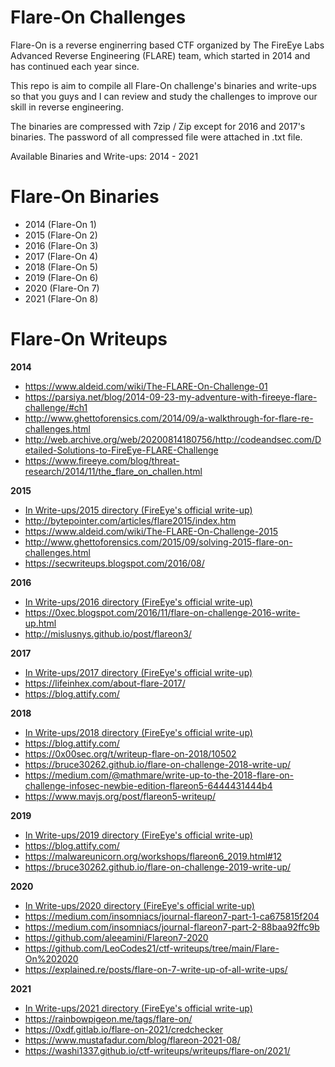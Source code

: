 # Flare-On Challenges
Flare-On is a reverse enginerring based CTF organized by The FireEye Labs Advanced Reverse Engineering (FLARE) team,  which started in 2014 and has continued each year since.

This repo is aim to compile all Flare-On challenge's binaries and write-ups so that you guys and I can review and study the challenges to improve our skill in reverse engineering.

The binaries are compressed with 7zip / Zip except for 2016 and 2017's binaries. The password of all compressed file were attached in .txt file.

Available Binaries and Write-ups: 2014 - 2021

# Flare-On Binaries
- 2014 (Flare-On 1)
- 2015 (Flare-On 2)
- 2016 (Flare-On 3)
- 2017 (Flare-On 4)
- 2018 (Flare-On 5)
- 2019 (Flare-On 6)
- 2020 (Flare-On 7)
- 2021 (Flare-On 8)

# Flare-On Writeups
**2014**
- https://www.aldeid.com/wiki/The-FLARE-On-Challenge-01
- https://parsiya.net/blog/2014-09-23-my-adventure-with-fireeye-flare-challenge/#ch1
- http://www.ghettoforensics.com/2014/09/a-walkthrough-for-flare-re-challenges.html
- http://web.archive.org/web/20200814180756/http://codeandsec.com/Detailed-Solutions-to-FireEye-FLARE-Challenge
- https://www.fireeye.com/blog/threat-research/2014/11/the_flare_on_challen.html

**2015**
- [In Write-ups/2015 directory (FireEye's official write-up)](https://github.com/fareedfauzi/Flare-On-Challenges/tree/master/Write-ups/2015)
- http://bytepointer.com/articles/flare2015/index.htm
- https://www.aldeid.com/wiki/The-FLARE-On-Challenge-2015
- http://www.ghettoforensics.com/2015/09/solving-2015-flare-on-challenges.html
- https://secwriteups.blogspot.com/2016/08/

**2016**
- [In Write-ups/2016 directory (FireEye's official write-up)](https://github.com/fareedfauzi/Flare-On-Challenges/tree/master/Write-ups/2016)
- https://0xec.blogspot.com/2016/11/flare-on-challenge-2016-write-up.html
- http://mislusnys.github.io/post/flareon3/

**2017**
- [In Write-ups/2017 directory (FireEye's official write-up)](https://github.com/fareedfauzi/Flare-On-Challenges/tree/master/Write-ups/2017)
- https://lifeinhex.com/about-flare-2017/
- https://blog.attify.com/


**2018**
- [In Write-ups/2018 directory (FireEye's official write-up)](https://github.com/fareedfauzi/Flare-On-Challenges/tree/master/Write-ups/2018)
- https://blog.attify.com/
- https://0x00sec.org/t/writeup-flare-on-2018/10502
- https://bruce30262.github.io/flare-on-challenge-2018-write-up/
- https://medium.com/@mathmare/write-up-to-the-2018-flare-on-challenge-infosec-newbie-edition-flareon5-6444431444b4
- https://www.mavjs.org/post/flareon5-writeup/

**2019**
- [In Write-ups/2019 directory (FireEye's official write-up)](https://github.com/fareedfauzi/Flare-On-Challenges/tree/master/Write-ups/2019)
- https://blog.attify.com/
- https://malwareunicorn.org/workshops/flareon6_2019.html#12
- https://bruce30262.github.io/flare-on-challenge-2019-write-up/

**2020**
- [In Write-ups/2020 directory (FireEye's official write-up)](https://github.com/fareedfauzi/Flare-On-Challenges/tree/master/Write-ups/2020)
- https://medium.com/insomniacs/journal-flareon7-part-1-ca675815f204
- https://medium.com/insomniacs/journal-flareon7-part-2-88baa92ffc9b
- https://github.com/aleeamini/Flareon7-2020
- https://github.com/LeoCodes21/ctf-writeups/tree/main/Flare-On%202020
- https://explained.re/posts/flare-on-7-write-up-of-all-write-ups/

**2021**
- [In Write-ups/2021 directory (FireEye's official write-up)](https://github.com/fareedfauzi/Flare-On-Challenges/tree/master/Write-ups/2021)
- https://rainbowpigeon.me/tags/flare-on/
- https://0xdf.gitlab.io/flare-on-2021/credchecker
- https://www.mustafadur.com/blog/flareon-2021-08/
- https://washi1337.github.io/ctf-writeups/writeups/flare-on/2021/
    



